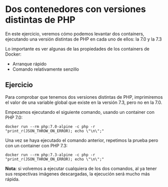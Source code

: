 # Dos contenedores con versiones distintas de PHP

En este ejercicio, veremos cómo podemos levantar dos containers, ejecutando una versión distintas de PHP en cada uno de ellos: la 7.0 y la 7.3

Lo importante es ver algunas de las propiedades de los containers de Docker:
- Arranque rápido
- Comando relativamente senzillo

## Ejercicio
Para comprobar que tenemos dos versiones distintas de PHP, imprimiremos el valor de una variable global que existe en la versión 7.3, pero no en la 7.0.

Empezamos ejecutando el siguiente comando, usando un container con PHP 7.0:

`docker run --rm php:7.0-alpine -c php -r "print_r(JSON_THROW_ON_ERROR); echo \"\n\";"`

Una vez se haya ejecutado el comando anterior, repetimos la prueba pero con un container con PHP 7.3:

`docker run --rm php:7.3-alpine -c php -r "print_r(JSON_THROW_ON_ERROR); echo \"\n\";"`

**Nota**: si volvemos a ejecutar cualquiera de los dos comandos, al ya tener sus respectivas imágenes descargadas, la ejecución será mucho más rápida.
